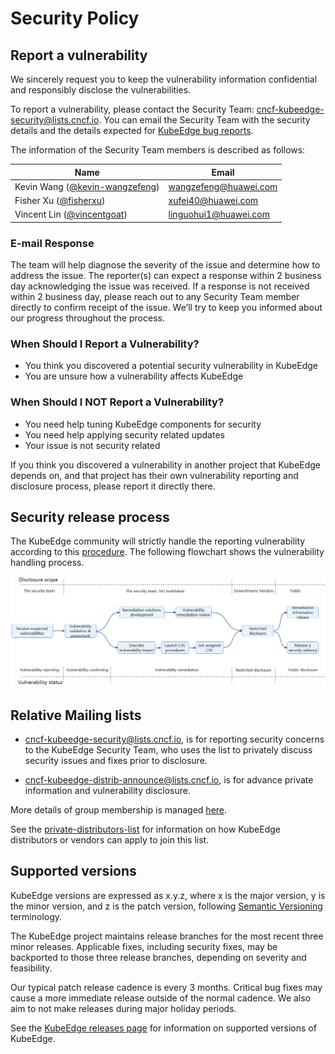 # Security Policy

## Report a vulnerability

We sincerely request you to keep the vulnerability information confidential and responsibly disclose the vulnerabilities.

To report a vulnerability, please contact the Security Team: [cncf-kubeedge-security@lists.cncf.io](mailto:cncf-kubeedge-security@lists.cncf.io). You can email the Security Team with the security details and the details expected for [KubeEdge bug reports](https://github.com/kubeedge/kubeedge/blob/master/.github/ISSUE_TEMPLATE/bug-report.md). 

The information of the Security Team members is described as follows:

| Name                                                         | Email                 |
| ------------------------------------------------------------ | --------------------- |
| Kevin Wang ([@kevin-wangzefeng](https://github.com/kevin-wangzefeng)) | wangzefeng@huawei.com |
| Fisher Xu ([@fisherxu](https://github.com/fisherxu))         | xufei40@huawei.com    |
| Vincent Lin ([@vincentgoat](https://github.com/vincentgoat)) | linguohui1@huawei.com |

### E-mail Response

The team will help diagnose the severity of the issue and determine how to address the issue. The reporter(s) can expect a response within 2 business day acknowledging the issue was received. If a response is not received within 2 business day, please reach out to any Security Team member directly to confirm receipt of the issue. We’ll try to keep you informed about our progress throughout the process.

### When Should I Report a Vulnerability?

- You think you discovered a potential security vulnerability in KubeEdge
- You are unsure how a vulnerability affects KubeEdge

### When Should I NOT Report a Vulnerability?

- You need help tuning KubeEdge components for security
- You need help applying security related updates
- Your issue is not security related

If you think you discovered a vulnerability in another project that KubeEdge depends on, and that project has their own vulnerability reporting and disclosure process, please report it directly there.

## Security release process

The KubeEdge community will strictly handle the reporting vulnerability according to this [procedure](security-release-process.md). The following flowchart shows the vulnerability handling process.

<img src="./images/Vulnerability-handling-process.PNG">

## Relative Mailing lists

- [cncf-kubeedge-security@lists.cncf.io](mailto:cncf-kubeedge-security@lists.cncf.io), is for reporting security concerns to the KubeEdge Security Team, who uses the list to privately discuss security issues and fixes prior to disclosure.

- [cncf-kubeedge-distrib-announce@lists.cncf.io](mailto:cncf-kubeedge-distrib-announce@lists.cncf.io), is for advance private information and vulnerability disclosure. 

More details of group membership is managed [here](security-groups.md).

See the [private-distributors-list](private-distributors-list.md) for information on how KubeEdge distributors or vendors can apply to join this list.

## Supported versions

KubeEdge versions are expressed as x.y.z, where x is the major version, y is the minor version, and z is the patch version, following [Semantic Versioning](https://semver.org/) terminology.

The KubeEdge project maintains release branches for the most recent three minor releases. Applicable fixes, including security fixes, may be backported to those three release branches, depending on severity and feasibility.

Our typical patch release cadence is every 3 months. Critical bug fixes may cause a more immediate release outside of the normal cadence. We also aim to not make releases during major holiday periods.

See the [KubeEdge releases page](https://github.com/kubeedge/kubeedge/releases) for information on supported versions of KubeEdge.